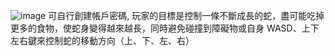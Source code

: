![image](https://github.com/user-attachments/assets/9ccceda1-b850-4f80-9dba-6779cd256ff0)
可自行創建帳戶密碼,
玩家的目標是控制一條不斷成長的蛇，盡可能吃掉更多的食物，使蛇身變得越來越長，同時避免碰撞到障礙物或自身
WASD、上下左右鍵來控制蛇的移動方向（上、下、左、右）
